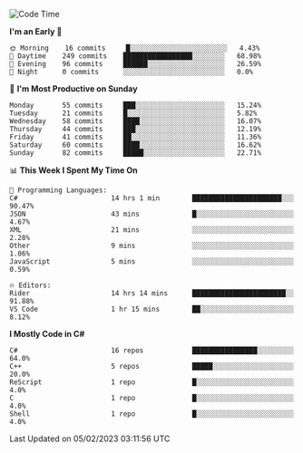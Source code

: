 <!--START_SECTION:waka-->
![Code Time](http://img.shields.io/badge/Code%20Time-908%20hrs%2028%20mins-blue)

**I'm an Early 🐤** 

```text
🌞 Morning    16 commits     █░░░░░░░░░░░░░░░░░░░░░░░░   4.43% 
🌆 Daytime    249 commits    █████████████████░░░░░░░░   68.98% 
🌃 Evening    96 commits     ██████░░░░░░░░░░░░░░░░░░░   26.59% 
🌙 Night      0 commits      ░░░░░░░░░░░░░░░░░░░░░░░░░   0.0%

```
📅 **I'm Most Productive on Sunday** 

```text
Monday       55 commits     ███░░░░░░░░░░░░░░░░░░░░░░   15.24% 
Tuesday      21 commits     █░░░░░░░░░░░░░░░░░░░░░░░░   5.82% 
Wednesday    58 commits     ████░░░░░░░░░░░░░░░░░░░░░   16.07% 
Thursday     44 commits     ███░░░░░░░░░░░░░░░░░░░░░░   12.19% 
Friday       41 commits     ██░░░░░░░░░░░░░░░░░░░░░░░   11.36% 
Saturday     60 commits     ████░░░░░░░░░░░░░░░░░░░░░   16.62% 
Sunday       82 commits     █████░░░░░░░░░░░░░░░░░░░░   22.71%

```


📊 **This Week I Spent My Time On** 

```text
💬 Programming Languages: 
C#                       14 hrs 1 min        ██████████████████████░░░   90.47% 
JSON                     43 mins             █░░░░░░░░░░░░░░░░░░░░░░░░   4.67% 
XML                      21 mins             ░░░░░░░░░░░░░░░░░░░░░░░░░   2.28% 
Other                    9 mins              ░░░░░░░░░░░░░░░░░░░░░░░░░   1.06% 
JavaScript               5 mins              ░░░░░░░░░░░░░░░░░░░░░░░░░   0.59%

🔥 Editors: 
Rider                    14 hrs 14 mins      ███████████████████████░░   91.88% 
VS Code                  1 hr 15 mins        ██░░░░░░░░░░░░░░░░░░░░░░░   8.12%

```

**I Mostly Code in C#** 

```text
C#                       16 repos            ████████████████░░░░░░░░░   64.0% 
C++                      5 repos             █████░░░░░░░░░░░░░░░░░░░░   20.0% 
ReScript                 1 repo              █░░░░░░░░░░░░░░░░░░░░░░░░   4.0% 
C                        1 repo              █░░░░░░░░░░░░░░░░░░░░░░░░   4.0% 
Shell                    1 repo              █░░░░░░░░░░░░░░░░░░░░░░░░   4.0%

```



 Last Updated on 05/02/2023 03:11:56 UTC
<!--END_SECTION:waka-->
